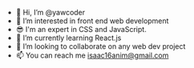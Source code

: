 - 👋 Hi, I’m @yawcoder
- 👀 I’m interested in front end web development
- 😎 I'm an expert in CSS and JavaScript.
- 🌱 I’m currently learning React.js
- 💞️ I’m looking to collaborate on any web dev project
- 📫 You can reach me isaac16anim@gmail.com

<!---
yawcoder/yawcoder is a ✨ special ✨ repository because its `README.md` (this file) appears on your GitHub profile.
You can click the Preview link to take a look at your changes.
--->
